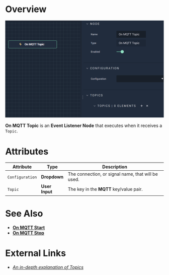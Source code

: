 # Overview

![The On MQTT Topic Node.](../../../../.gitbook/assets/onmqtttopic.png)

**On MQTT Topic** is an **Event Listener Node** that executes when it receives a `Topic`. 

# Attributes

|Attribute|Type|Description|
|---|---|---|
|`Configuration`|**Dropdown**|The connection, or signal name, that will be used.|
|`Topic`|**User Input**|The key in the **MQTT** key/value pair.|


# See Also

* [**On MQTT Start**](onmqttstart.md)
* [**On MQTT Stop**](onmqttstop.md)

# External Links

* [*An in-depth explanation of Topics*](http://www.steves-internet-guide.com/understanding-mqtt-topics/#:~:text=%20Understanding%20MQTT%20Topics%20%201%20The%20%24SYS,publish%20to%20an%20individual%20topic.%20That...%20More%20)